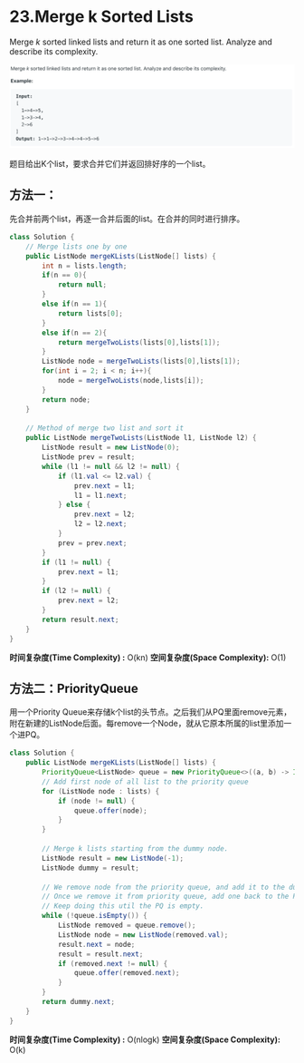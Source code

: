 # 23.Merge k Sorted Lists

Merge _k_ sorted linked lists and return it as one sorted list. Analyze and describe its complexity.

![](.gitbook/assets/ying-mu-kuai-zhao-20190730-xia-wu-12.05.26.png)

题目给出K个list，要求合并它们并返回排好序的一个list。

## 方法一：

先合并前两个list，再逐一合并后面的list。在合并的同时进行排序。

```java
class Solution {
    // Merge lists one by one
    public ListNode mergeKLists(ListNode[] lists) {
        int n = lists.length;
        if(n == 0){
            return null;
        }
        else if(n == 1){
            return lists[0];
        }
        else if(n == 2){
            return mergeTwoLists(lists[0],lists[1]);
        }
        ListNode node = mergeTwoLists(lists[0],lists[1]);
        for(int i = 2; i < n; i++){
            node = mergeTwoLists(node,lists[i]);
        }
        return node;
    }
    
    // Method of merge two list and sort it
    public ListNode mergeTwoLists(ListNode l1, ListNode l2) {
        ListNode result = new ListNode(0);
        ListNode prev = result;
        while (l1 != null && l2 != null) {
            if (l1.val <= l2.val) {
                prev.next = l1;
                l1 = l1.next;
            } else {
                prev.next = l2;
                l2 = l2.next;
            }
            prev = prev.next;
        }
        if (l1 != null) {
            prev.next = l1;
        }
        if (l2 != null) {
            prev.next = l2;
        }
        return result.next;
    }
}
```

**时间复杂度\(Time Complexity\) :** O\(kn\)          **空间复杂度\(Space Complexity\):** O\(1\)

## 方法二：PriorityQueue

用一个Priority Queue来存储k个list的头节点。之后我们从PQ里面remove元素，附在新建的ListNode后面。每remove一个Node，就从它原本所属的list里添加一个进PQ。

```java
class Solution {
    public ListNode mergeKLists(ListNode[] lists) {
        PriorityQueue<ListNode> queue = new PriorityQueue<>((a, b) -> Integer.compare(a.val,b.val));
        // Add first node of all list to the priority queue
        for (ListNode node : lists) {
            if (node != null) {
                queue.offer(node);
            }
        }
        
        // Merge k lists starting from the dummy node.
        ListNode result = new ListNode(-1);
        ListNode dummy = result;
        
        // We remove node from the priority queue, and add it to the dummy.
        // Once we remove it from priority queue, add one back to the PQ.
        // Keep doing this util the PQ is empty.
        while (!queue.isEmpty()) {
            ListNode removed = queue.remove();
            ListNode node = new ListNode(removed.val);
            result.next = node;
            result = result.next;
            if (removed.next != null) {
                queue.offer(removed.next);
            }
        }
        return dummy.next;
    }
}
```

**时间复杂度\(Time Complexity\) :** O\(nlogk\)          **空间复杂度\(Space Complexity\):** O\(k\)

